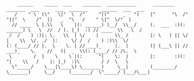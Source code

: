```
    ______    _____  ___    _______  ___________      ________    _______  ___      ___  _______     ______  ___  ___  
   /    " \  (\"   \|"  \  /"     "|("     _   ")    |"      "\  /"     "||"  \    /"  ||   _  "\   /    " \|"  \/"  | 
  // ____  \ |.\\   \    |(: ______) )__/  \\__/     (.  ___  :)(: ______) \   \  //  / (. |_)  :) // ____  \\   \  /  
 /  /    ) :)|: \.   \\  | \/    |      \\_ /        |: \   ) || \/    |    \\  \/. ./  |:     \/ /  /    ) :)\\  \/   
(: (____/ // |.  \    \. | // ___)_     |.  |        (| (___\ || // ___)_    \.    //   (|  _  \\(: (____/ // /\.  \   
 \        /  |    \    \ |(:      "|    \:  |        |:       :)(:      "|    \\   /    |: |_)  :)\        / /  \   \  
  \"_____/    \___|\____\) \_______)     \__|        (________/  \_______)     \__/     (_______/  \"_____/ |___/\___| 
```
                                                                                                                       
                                                                                                                       
                                                                                                                       
                                                                                                                       
                                                                                                                       
                                                                                                                       
                                                                                                                       
                                                                                                                       
                                                                                                                       
                                                                                                                       
                                                                                                                       
                                                                                                                       
                                                                                                                       
                                                                                                                       
                                                                                                                       
                                                                                                                       
                                                                                                                       
